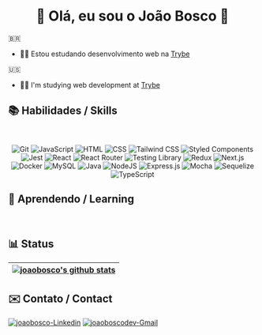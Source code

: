  <h1 align='center'>👾 Olá, eu sou o João Bosco 👾</h1>
 
🇧🇷
 
- 👨‍💻 Estou estudando desenvolvimento web na [Trybe](https://www.betrybe.com/)

🇺🇸

- 👨‍💻 I'm studying web development at [Trybe](https://www.betrybe.com/)

## 📚 Habilidades / Skills

<section align='center'><br>

![Git](https://img.shields.io/badge/git-%23F05033.svg?style=for-the-badge&logo=git&logoColor=white)
![JavaScript](https://img.shields.io/badge/javascript-%23F7DF1E.svg?style=for-the-badge&logo=javascript&logoColor=black)
![HTML](https://img.shields.io/badge/html5-%23E34F26.svg?style=for-the-badge&logo=html5&logoColor=white)
![CSS](https://img.shields.io/badge/css3-%231572B6.svg?style=for-the-badge&logo=css3&logoColor=white)
![Tailwind CSS](https://img.shields.io/badge/tailwindcss-%2338B2AC.svg?style=for-the-badge&logo=tailwind-css&logoColor=white)
![Styled Components](https://img.shields.io/badge/styled--components-DB7093?style=for-the-badge&logo=styled-components&logoColor=white)
![Jest](https://img.shields.io/badge/-jest-%23C21325?style=for-the-badge&logo=jest&logoColor=white)
![React](https://img.shields.io/badge/react-%2320232a.svg?style=for-the-badge&logo=react&logoColor=%2361DAFB)
![React Router](https://img.shields.io/badge/React_Router-CA4245?style=for-the-badge&logo=react-router&logoColor=white)
![Testing Library](https://img.shields.io/badge/-TestingLibrary-%23E33332?style=for-the-badge&logo=testing-library&logoColor=white)
![Redux](https://img.shields.io/badge/redux-%23593d88.svg?style=for-the-badge&logo=redux&logoColor=white)
![Next.js](https://img.shields.io/badge/Next-black?style=for-the-badge&logo=next.js&logoColor=white)
![Docker](https://img.shields.io/badge/docker-%230db7ed.svg?style=for-the-badge&logo=docker&logoColor=white)
![MySQL](https://img.shields.io/badge/mysql-%2300f.svg?style=for-the-badge&logo=mysql&logoColor=white)
![Java](https://img.shields.io/badge/Java-ED8B00?style=for-the-badge&logo=java&logoColor=white)
![NodeJS](https://img.shields.io/badge/node.js-6DA55F?style=for-the-badge&logo=node.js&logoColor=white)
![Express.js](https://img.shields.io/badge/express.js-%23404d59.svg?style=for-the-badge&logo=express&logoColor=%2361DAFB)
![Mocha](https://img.shields.io/badge/-mocha-%238D6748?style=for-the-badge&logo=mocha&logoColor=white)
![Sequelize](https://img.shields.io/badge/Sequelize-52B0E7?style=for-the-badge&logo=Sequelize&logoColor=white)
![TypeScript](https://img.shields.io/badge/typescript-%23007ACC.svg?style=for-the-badge&logo=typescript&logoColor=white)

 </section>

## 🌱 Aprendendo / Learning

<section align='center'><br>

 
 
</section>


## 📊 Status

| <a href="https://github.com/joaoboscodev"><img align="center" src="https://github-readme-streak-stats.herokuapp.com/?user=joaoboscodev&theme=tokyonight&hide_border=true)" alt="joaobosco's github stats" /></a>
| ------------- |
    
 ## ✉️ Contato / Contact
  
<a href='https://www.linkedin.com/in/joaoboscochagaspanzera/' target='_blank' ><img align='center' alt='joaobosco-Linkedin' src='https://img.shields.io/badge/LinkedIn-0077B5?style=for-the-badge&logo=linkedin&logoColor=white'></a>
<a href = "mailto:joaoboscodev@gmail.com"><img target='_blank' ><img align='center' alt='joaoboscodev-Gmail' src="https://img.shields.io/badge/-Gmail-%23333?style=for-the-badge&logo=gmail&logoColor=white" target="_blank"></a>
